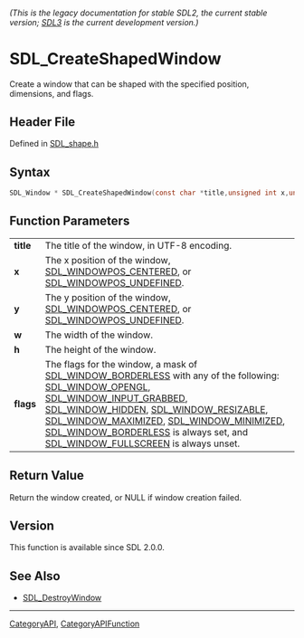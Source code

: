 ###### (This is the legacy documentation for stable SDL2, the current stable version; [SDL3](https://wiki.libsdl.org/SDL3/) is the current development version.)
# SDL_CreateShapedWindow

Create a window that can be shaped with the specified position, dimensions, and flags.

## Header File

Defined in [SDL_shape.h](https://github.com/libsdl-org/SDL/blob/SDL2/include/SDL_shape.h)

## Syntax

```c
SDL_Window * SDL_CreateShapedWindow(const char *title,unsigned int x,unsigned int y,unsigned int w,unsigned int h,Uint32 flags);

```

## Function Parameters

|               |                                                                                                                                                                                                                                                                                                                                                                                                                                                                                                                                 |
| ------------- | ------------------------------------------------------------------------------------------------------------------------------------------------------------------------------------------------------------------------------------------------------------------------------------------------------------------------------------------------------------------------------------------------------------------------------------------------------------------------------------------------------------------------------- |
| **title**     | The title of the window, in UTF-8 encoding.                                                                                                                                                                                                                                                                                                                                                                                                                                                                                     |
| **x**         | The x position of the window, [SDL_WINDOWPOS_CENTERED](SDL_WINDOWPOS_CENTERED), or [SDL_WINDOWPOS_UNDEFINED](SDL_WINDOWPOS_UNDEFINED).                                                                                                                                                                                                                                                                                                                                                                                          |
| **y**         | The y position of the window, [SDL_WINDOWPOS_CENTERED](SDL_WINDOWPOS_CENTERED), or [SDL_WINDOWPOS_UNDEFINED](SDL_WINDOWPOS_UNDEFINED).                                                                                                                                                                                                                                                                                                                                                                                          |
| **w**         | The width of the window.                                                                                                                                                                                                                                                                                                                                                                                                                                                                                                        |
| **h**         | The height of the window.                                                                                                                                                                                                                                                                                                                                                                                                                                                                                                       |
| **flags**     | The flags for the window, a mask of [SDL_WINDOW_BORDERLESS](SDL_WINDOW_BORDERLESS) with any of the following: [SDL_WINDOW_OPENGL](SDL_WINDOW_OPENGL), [SDL_WINDOW_INPUT_GRABBED](SDL_WINDOW_INPUT_GRABBED), [SDL_WINDOW_HIDDEN](SDL_WINDOW_HIDDEN), [SDL_WINDOW_RESIZABLE](SDL_WINDOW_RESIZABLE), [SDL_WINDOW_MAXIMIZED](SDL_WINDOW_MAXIMIZED), [SDL_WINDOW_MINIMIZED](SDL_WINDOW_MINIMIZED), [SDL_WINDOW_BORDERLESS](SDL_WINDOW_BORDERLESS) is always set, and [SDL_WINDOW_FULLSCREEN](SDL_WINDOW_FULLSCREEN) is always unset. |

## Return Value

Return the window created, or NULL if window creation failed.

## Version

This function is available since SDL 2.0.0.

## See Also

- [SDL_DestroyWindow](SDL_DestroyWindow)

----
[CategoryAPI](CategoryAPI), [CategoryAPIFunction](CategoryAPIFunction)

